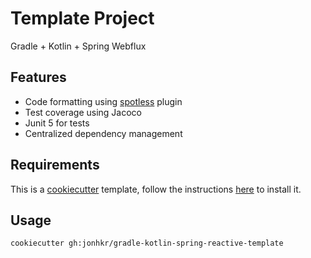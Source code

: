 # Template Project

Gradle + Kotlin + Spring Webflux

## Features
- Code formatting using [spotless](https://github.com/diffplug/spotless) plugin
- Test coverage using Jacoco
- Junit 5 for tests
- Centralized dependency management

## Requirements

This is a [cookiecutter](https://github.com/cookiecutter/cookiecutter) template, follow the instructions [here](https://github.com/cookiecutter/cookiecutter) to install it.

## Usage

```sh
cookiecutter gh:jonhkr/gradle-kotlin-spring-reactive-template
```
